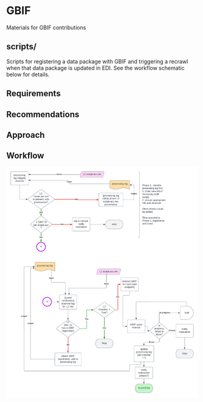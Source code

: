 
# GBIF

Materials for GBIF contributions

## scripts/

Scripts for registering a data package with GBIF and triggering a recrawl when that data package is updated in EDI. See the workflow schematic below for details.

## Requirements

## Recommendations

## Approach

## Workflow

![The EDI to GBIF workflow](./EDI_to_GBIF_workflow.png)

